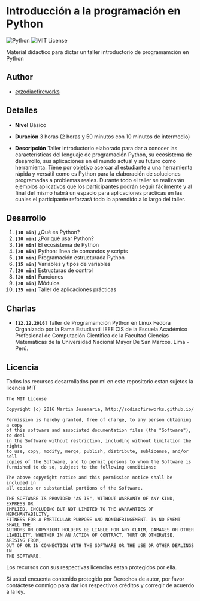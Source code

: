 # Introducción a la programación en Python
![Python][2] ![MIT License][1]

Material didactico para dictar un taller introductorio de programamción en Python

## Author
* [@zodiacfireworks](https://github.com/zodiacfireworks)

## Detalles
* __Nivel__
    Básico

* __Duración__
    3 horas (2 horas y 50 minutos con 10 minutos de intermedio)

* __Descripción__
    Taller introductorio elaborado para dar a conocer las características del lenguaje de programación Python, su ecosistema de desarrollo, sus aplicaciones en el mundo actual y su futuro como herramienta. Tiene por objetivo acercar al estudiante a una herramienta rápida y versátil como es Python para la elaboración de soluciones programadas a problemas reales. Durante todo el taller se realizarán ejemplos aplicativos que los participantes podrán seguir fácilmente y al final del mismo habrá un espacio para aplicaciones prácticas en las cuales el participante reforzará todo lo aprendido a lo largo del taller.

## Desarrollo
 1. __`[10 min]`__ ¿Qué es Python?
 2. __`[10 min]`__ ¿Por qué usar Python?
 3. __`[10 min]`__ El ecosistema de Python
 4. __`[20 min]`__ Python: línea de comandos y scripts
 5. __`[10 min]`__ Programación estructurada Python
 6. __`[15 min]`__ Variables y tipos de variables
 7. __`[20 min]`__ Estructuras de control
 8. __`[20 min]`__ Funciones
 9. __`[20 min]`__ Módulos
10. __`[35 min]`__ Taller de aplicaciones prácticas


## Charlas
* __`[12.12.2016]`__ Taller de Programamción Python en Linux Fedora
    Organizado por la Rama Estudiantil IEEE CIS de la Escuela Académico Profesional de Computación Científica de la Facultad Ciencias Matemáticas de la Universidad Nacional Mayor De San Marcos. Lima - Perú.


## Licencia
Todos los recursos desarrollados por mi en este repositorio estan sujetos la licencia MIT

    The MIT License

    Copyright (c) 2016 Martin Josemaria, http://zodiacfireworks.github.io/

    Permission is hereby granted, free of charge, to any person obtaining a copy
    of this software and associated documentation files (the "Software"), to deal
    in the Software without restriction, including without limitation the rights
    to use, copy, modify, merge, publish, distribute, sublicense, and/or sell
    copies of the Software, and to permit persons to whom the Software is
    furnished to do so, subject to the following conditions:

    The above copyright notice and this permission notice shall be included in
    all copies or substantial portions of the Software.

    THE SOFTWARE IS PROVIDED "AS IS", WITHOUT WARRANTY OF ANY KIND, EXPRESS OR
    IMPLIED, INCLUDING BUT NOT LIMITED TO THE WARRANTIES OF MERCHANTABILITY,
    FITNESS FOR A PARTICULAR PURPOSE AND NONINFRINGEMENT. IN NO EVENT SHALL THE
    AUTHORS OR COPYRIGHT HOLDERS BE LIABLE FOR ANY CLAIM, DAMAGES OR OTHER
    LIABILITY, WHETHER IN AN ACTION OF CONTRACT, TORT OR OTHERWISE, ARISING FROM,
    OUT OF OR IN CONNECTION WITH THE SOFTWARE OR THE USE OR OTHER DEALINGS IN
    THE SOFTWARE.

Los recursos con sus respectivas licencias estan protegidos por ella.

Si usted encuenta contenido protegido por Derechos de autor, por favor contáctese
conmigo para dar los respectivos créditos y corregir de acuerdo a la ley.

[1]: https://img.shields.io/badge/License-MIT-blue.svg?maxAge=2592000&style=flat-square
[2]: https://img.shields.io/badge/Language-Python-green.svg?maxAge=2592000&style=flat-square
